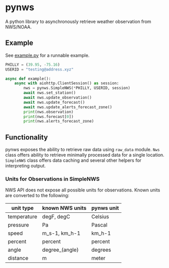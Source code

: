 # pynws

A python library to asynchronously retrieve weather observation from NWS/NOAA.

## Example
See [example.py](example.py) for a runnable example.
```python
PHILLY = (39.95, -75.16)
USERID = "testing@address.xyz"

async def example():
    async with aiohttp.ClientSession() as session:
        nws = pynws.SimpleNWS(*PHILLY, USERID, session)
        await nws.set_station()
        await nws.update_observation()
        await nws.update_forecast()
        await nws.update_alerts_forecast_zone()
        print(nws.observation)
        print(nws.forecast[0])
        print(nws.alerts_forecast_zone)
```

## Functionality
pynws exposes the ability to retrieve raw data using `raw_data` module. `Nws` class offers ability to retrieve minimally processed data for a single location.  `SimpleNWS` class offers data caching and several other helpers for interpreting output.


### Units for Observations in SimpleNWS
NWS API does not expose all possible units for observations.  Known units are converted to the following:

|unit type   | known NWS units| pynws unit |
|------------|----------------|------------|
|temperature | degF, degC     | Celsius    |
|pressure    | Pa             | Pascal     |
|speed       | m_s-1, km_h-1  | km_h-1     |
|percent     | percent        | percent    |
|angle       | degree_(angle) | degrees    |
|distance    | m              | meter      |
